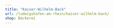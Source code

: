 ```yaml
---
title: "Kaiser-Wilhelm-Back"
url: /ludwigshafen-am-rhein/kaiser-wilhelm-back/
shop: Bäckerei
---
```

